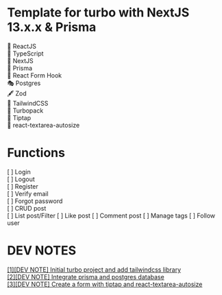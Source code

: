 # Template for turbo with NextJS 13.x.x & Prisma

🤖 ReactJS  
🎯 TypeScript  
💫 NextJS  
🤗 Prisma  
🎰 React Form Hook  
🎭 Postgres  
🖋 Zod  
🎯 TailwindCSS  
🚀 Turbopack  
💒 Tiptap  
🍾 react-textarea-autosize

# Functions

[ ] Login  
[ ] Logout  
[ ] Register  
[ ] Verify email   
[ ] Forgot password  
[ ] CRUD post  
[ ] List post/Filter
[ ] Like post
[ ] Comment post 
[ ] Manage tags
[ ] Follow user

# DEV NOTES

[[1][DEV NOTE] Initial turbo project and add tailwindcss library](https://dev.to/codeforstartup/dev-note-initial-turbo-project-and-add-tailwindcss-library-4iae)  
[[2][DEV NOTE] Integrate prisma and postgres database](https://dev.to/codeforstartup/2dev-note-add-prisma-and-postgres-database-2m84)  
[[3][DEV NOTE] Create a form with tiptap and react-textarea-autosize](https://dev.to/codeforstartup/3dev-note-create-a-form-with-tiptap-and-react-textarea-autosize-1cgn)

